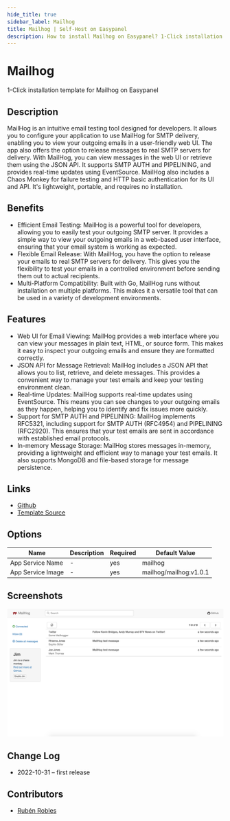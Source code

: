 ```yaml
---
hide_title: true
sidebar_label: Mailhog
title: Mailhog | Self-Host on Easypanel
description: How to install Mailhog on Easypanel? 1-Click installation template for Mailhog on Easypanel
---
```


<!-- generated -->

# Mailhog

1-Click installation template for Mailhog on Easypanel

## Description

MailHog is an intuitive email testing tool designed for developers. It allows you to configure your application to use MailHog for SMTP delivery, enabling you to view your outgoing emails in a user-friendly web UI. The app also offers the option to release messages to real SMTP servers for delivery. With MailHog, you can view messages in the web UI or retrieve them using the JSON API. It supports SMTP AUTH and PIPELINING, and provides real-time updates using EventSource. MailHog also includes a Chaos Monkey for failure testing and HTTP basic authentication for its UI and API. It&#39;s lightweight, portable, and requires no installation.

## Benefits

- Efficient Email Testing: MailHog is a powerful tool for developers, allowing you to easily test your outgoing SMTP server. It provides a simple way to view your outgoing emails in a web-based user interface, ensuring that your email system is working as expected.
- Flexible Email Release: With MailHog, you have the option to release your emails to real SMTP servers for delivery. This gives you the flexibility to test your emails in a controlled environment before sending them out to actual recipients.
- Multi-Platform Compatibility: Built with Go, MailHog runs without installation on multiple platforms. This makes it a versatile tool that can be used in a variety of development environments.

## Features

- Web UI for Email Viewing: MailHog provides a web interface where you can view your messages in plain text, HTML, or source form. This makes it easy to inspect your outgoing emails and ensure they are formatted correctly.
- JSON API for Message Retrieval: MailHog includes a JSON API that allows you to list, retrieve, and delete messages. This provides a convenient way to manage your test emails and keep your testing environment clean.
- Real-time Updates: MailHog supports real-time updates using EventSource. This means you can see changes to your outgoing emails as they happen, helping you to identify and fix issues more quickly.
- Support for SMTP AUTH and PIPELINING: MailHog implements RFC5321, including support for SMTP AUTH (RFC4954) and PIPELINING (RFC2920). This ensures that your test emails are sent in accordance with established email protocols.
- In-memory Message Storage: MailHog stores messages in-memory, providing a lightweight and efficient way to manage your test emails. It also supports MongoDB and file-based storage for message persistence.

## Links

- [Github](https://github.com/mailhog/MailHog/)
- [Template Source](https://github.com/easypanel-io/templates/tree/main/templates/mailhog)

## Options

Name | Description | Required | Default Value
-|-|-|-
App Service Name | - | yes | mailhog
App Service Image | - | yes | mailhog/mailhog:v1.0.1

## Screenshots

![Mailhog Screenshot](./assets/screenshot.png)

## Change Log

- 2022-10-31 – first release

## Contributors

- [Rubén Robles](https://github.com/D8vjork)

